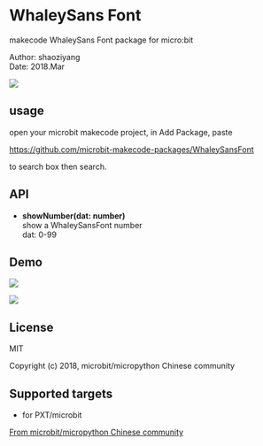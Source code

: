 # WhaleySans Font

makecode WhaleySans Font package for micro:bit  

Author: shaoziyang  
Date:   2018.Mar  

![](https://raw.githubusercontent.com/microbit-makecode-packages/WhaleySansFont/master/icon.png)  
  

## usage

open your microbit makecode project, in Add Package, paste  

https://github.com/microbit-makecode-packages/WhaleySansFont  

to search box then search.


## API

- **showNumber(dat: number)**  
show a WhaleySansFont number  
dat: 0-99

## Demo

![](https://raw.githubusercontent.com/microbit-makecode-packages/WhaleySansFont/master/demo.png)  

![](https://raw.githubusercontent.com/microbit-makecode-packages/WhaleySansFont/master/demo.gif)  

## License

MIT

Copyright (c) 2018, microbit/micropython Chinese community  

## Supported targets

* for PXT/microbit


[From microbit/micropython Chinese community](http://www.micropython.org.cn)
